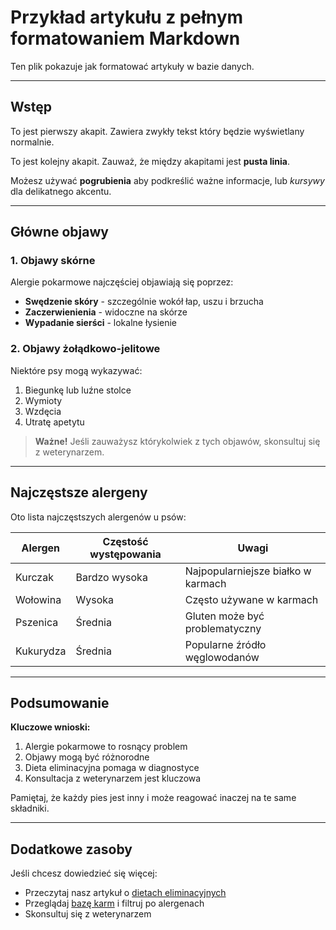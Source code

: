 # Przykład artykułu z pełnym formatowaniem Markdown

Ten plik pokazuje jak formatować artykuły w bazie danych.

---

## Wstęp

To jest pierwszy akapit. Zawiera zwykły tekst który będzie wyświetlany normalnie. 

To jest kolejny akapit. Zauważ, że między akapitami jest **pusta linia**.

Możesz używać **pogrubienia** aby podkreślić ważne informacje, lub *kursywy* dla delikatnego akcentu.

---

## Główne objawy

### 1. Objawy skórne

Alergie pokarmowe najczęściej objawiają się poprzez:

- **Swędzenie skóry** - szczególnie wokół łap, uszu i brzucha
- **Zaczerwienienia** - widoczne na skórze
- **Wypadanie sierści** - lokalne łysienie

### 2. Objawy żołądkowo-jelitowe

Niektóre psy mogą wykazywać:

1. Biegunkę lub luźne stolce
2. Wymioty
3. Wzdęcia
4. Utratę apetytu

> **Ważne!** Jeśli zauważysz którykolwiek z tych objawów, skonsultuj się z weterynarzem.

---

## Najczęstsze alergeny

Oto lista najczęstszych alergenów u psów:

| Alergen | Częstość występowania | Uwagi |
|---------|----------------------|-------|
| Kurczak | Bardzo wysoka | Najpopularniejsze białko w karmach |
| Wołowina | Wysoka | Często używane w karmach |
| Pszenica | Średnia | Gluten może być problematyczny |
| Kukurydza | Średnia | Popularne źródło węglowodanów |

---

## Podsumowanie

**Kluczowe wnioski:**

1. Alergie pokarmowe to rosnący problem
2. Objawy mogą być różnorodne
3. Dieta eliminacyjna pomaga w diagnostyce
4. Konsultacja z weterynarzem jest kluczowa

Pamiętaj, że każdy pies jest inny i może reagować inaczej na te same składniki.

---

## Dodatkowe zasoby

Jeśli chcesz dowiedzieć się więcej:

- Przeczytaj nasz artykuł o [dietach eliminacyjnych](/articles/dieta-eliminacyjna)
- Przeglądaj [bazę karm](/foods) i filtruj po alergenach
- Skonsultuj się z weterynarzem


